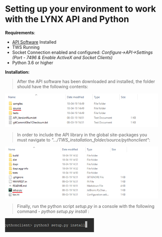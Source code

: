 # Setting up your environment to work with the LYNX API and Python

**Requirements**:

- [API Software](https://api.lynx.academy/API_versions) Installed
- TWS Running
- Socket Connection enabled and configured: *Configure->API->Settings* *(Port - 7496 & Enable ActiveX and Socket Clients)*
- Python 3.6 or higher



**Installation:**

> After the API software has been downloaded and installed, the folder should have the following contents:

![](request_market_data/images/tws_folder_content.png)

> In order to include the API library in the global site-packages you must navigate to *".../TWS_installation_folder/source/pythonclient"*:

![](request_market_data/images/tws_folder_content_setup.png)

> Finally, run the python script *setup.py* in a console with the following command - *python setup.py install* :

![](request_market_data/images/console_setup.png)

